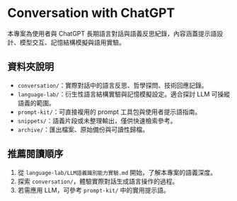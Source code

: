 # Conversation with ChatGPT

本專案為使用者與 ChatGPT 長期語言對話與語義反思紀錄，內容涵蓋提示語設計、模型交互、記憶結構模擬與語用實驗。

## 資料夾說明

- `conversation/`：實際對話中的語言反思、哲學探問、技術回應記錄。
- `language-lab/`：衍生性語言結構實驗與記憶模擬設定。適合探討 LLM 可操縱語義的範圍。
- `prompt-kit/`：可直接複用的 prompt 工具包與使用者提示語指南。
- `snippets/`：語義片段或未整理輸出，僅供快速檢索參考。
- `archive/`：匯出檔案、原始備份與可讀性歸檔。

## 推薦閱讀順序

1. 從 `language-lab/LLM語義識別能力實驗.md` 開始，了解本專案的語義深度。
2. 探索 `conversation/`，體驗實際對話生成語言操作的過程。
3. 若需應用 LLM，可參考 `prompt-kit/` 中的實用提示語。
